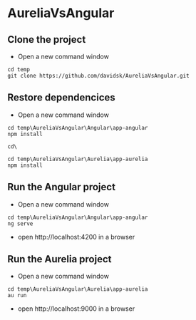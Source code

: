 # AureliaVsAngular

## Clone the project

- Open a new command window
```
cd temp
git clone https://github.com/davidsk/AureliaVsAngular.git
```

## Restore dependencices

- Open a new command window
```
cd temp\AureliaVsAngular\Angular\app-angular
npm install

cd\

cd temp\AureliaVsAngular\Aurelia\app-aurelia
npm install
```

## Run the Angular project

- Open a new command window
```
cd temp\AureliaVsAngular\Angular\app-angular
ng serve

```
- open http://localhost:4200 in a browser

## Run the Aurelia project

- Open a new command window
```
cd temp\AureliaVsAngular\Aurelia\app-aurelia
au run
```
- open http://localhost:9000 in a browser
